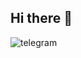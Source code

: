 ## Hi there 👋

![telegram](https://img.shields.io/badge/Telegram-2CA5E0?style=for-the-badge&logo=telegram&logoColor=white)
<!--

- 🔭 I’m currently working on ...
- 🌱 I’m currently learning ...
- 👯 I’m looking to collaborate on ...
- 🤔 I’m looking for help with ...
- 💬 Ask me about ...
- 📫 How to reach me: ...
- 😄 Pronouns: ...
- ⚡ Fun fact: ...
-->

